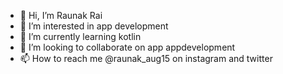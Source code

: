 - 👋 Hi, I’m Raunak Rai
- 👀 I’m interested in app development
- 🌱 I’m currently learning kotlin
- 💞️ I’m looking to collaborate on app appdevelopment
- 📫 How to reach me @raunak_aug15 on instagram and twitter

<!---
raunak-aug15/raunak-aug15 is a ✨ special ✨ repository because its `README.md` (this file) appears on your GitHub profile.
You can click the Preview link to take a look at your changes.
--->
